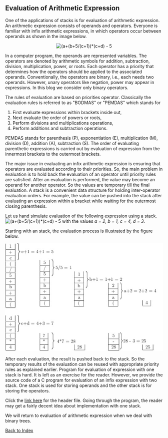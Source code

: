 ## Evaluation of Arithmetic Expression

One of the applications of stacks is for evaluation of arithmetic expression.
An arithmetic expression consists of operands and operators. Everyone is
familiar with infix arithmetic expressions, in which operators occur between operands as shown in the image below.  
<p align="center">
<img src="https://latex.codecogs.com/svg.image?(a&plus;(b&plus;5/(c&plus;1))*(c&plus;d)&space;-&space;5" title="(a+(b+5/(c+1))*(c+d) - 5" />
</p>
In a computer program, the operands are represented variables. 
The operators are denoted by arithmetic symbols for addition, subtraction,
division, multiplication, power, or roots. Each operator has a priority 
that determines how the operators should be applied to 
the associated operands. Conventionally, the operators are binary,
i.e., each needs two operands. However, unary operators like negation,
power may appear in expressions. In this blog we consider only binary
operators. 

The rules of evaluation are based
on priorities operator. Classically the evaluation rules is referred to as 
"BODMAS" or "PEMDAS" which stands for
<ol>
<li>First evaluate expressions within brackets inside out,</li>
<li>Next evaluate the order of powers or roots,</li>
<li>Perform divisions and multiplications operations,</li>
<li>Perform additions and subtraction operations.</li>
</ol>
PEMDAS stands for parenthesis (P), exponentiation (E), multiplication (M),
division (D), addition (A), subtraction (S). 
The order of evaluating parenthetic expressions is carried out by evaluation 
of expression from the innermost brackets to the outermost brackets. 

The major issue in evaluating an infix arithmetic expression is ensuring that 
operators are evaluated according to their priorities. So, the main problem in 
evaluation is to hold back the evaluation of an operator until priority rules
are satisfied. After an evaluation is performed, the value may become an 
operand for another operator. So the values are temporary till the final
evaluation. A stack is a convenient data structure for holding 
inter-operator evaluation orders. For example, the value can be pushed into the stack after evaluating an expression within a bracket while
waiting for the outermost closing parenthesis.

Let us hand simulate evaluation of the following expression using a stack.
<img src="https://latex.codecogs.com/svg.image?(a&plus;(b&plus;5/(c&plus;1))*(c&plus;d)&space;-&space;5" title="(a+(b+5/(c+1))*(c+d) - 5" />
with the values <i>a = 2, b = 1, c = 4, d = 3</i>.

Starting with an stack, the evaluation process is illustrated by the figure below.
<p align="center">
<img src="../images/stackEvaluation.jpg">
</p>
After each evaluation, the result is pushed back to the stack. So the temporary results of the evaluation can be reused with appropriate priority rules as 
explained earlier. Program for evaluation of expression with one stack is hard. It is left as an exercise for the reader. However, we provide the source
code of a C program for evaluation of an infix expression with two stack. One stack is used for storing operands and the other stack is for storing the 
operators. 

Click the [link here](../CODES/infixEvalStack/index.md) for the header file. Going through the program, the reader may get a fairly decent idea about implementation with one stack. 

We will return to evaluation of arithmetic expression when we deal with binary trees.

[Back to Index](../index.md)
